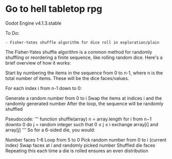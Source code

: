 # Go to hell tabletop rpg

Godot Engine v4.1.3.stable

To Do:

    - Fisher-Yates shuffle algorithm for dice roll in exploration/plain

The Fisher-Yates shuffle algorithm is a common method for randomly shuffling or reordering a finite sequence, like rolling random dice. Here's a brief overview of how it works:

Start by numbering the items in the sequence from 0 to n-1, where n is the total number of items. These will be the dice faces/values.

For each index i from n-1 down to 0:

Generate a random number from 0 to i
Swap the items at indices i and the randomly generated number
After the loop, the sequence will be randomly shuffled

Pseudocode:
'''
function shuffle(array)
n = array.length
for i from n−1 downto 0 do
j = random integer such that 0 ≤ j ≤ i
exchange array[i] and array[j]
'''
So for a 6-sided die, you would:

Number faces 1-6
Loop from 5 to 0
Pick random number from 0 to i (current index)
Swap faces at i and randomly picked number
Shuffled die faces
Repeating this each time a die is rolled ensures an even distribution
